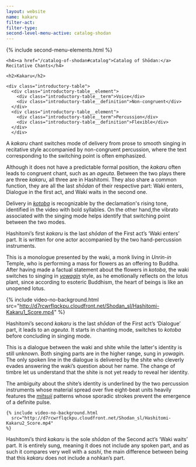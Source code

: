 ```yaml
---
layout: website
name: kakaru
filter-act:
filter-type:
second-level-menu-active: catalog-shodan
---
```


{% include second-menu-elements.html %}

<main class="page-content">
  <div class="text-container">

    <h4><a href="/catalog-of-shodan#catalog">Catalog of Shōdan:</a> Recitative Chants</h4>

    <h2>Kakaru</h2>

    <div class="introductory-table">
      <div class="introductory-table__element">
        <div class="introductory-table__term">Voice</div>
        <div class="introductory-table__definition">Non-congruent</div>
      </div>
      <div class="introductory-table__element">
        <div class="introductory-table__term">Percussion</div>
        <div class="introductory-table__definition">Flexible</div>
      </div>
      </div>

  <p>A <em>kakaru</em> chant switches mode of delivery from prose to smooth singing in recitative style accompanied by non-congruent percussion, where the text corresponding to the switching point is often emphasized.</p>

  <p>Although it does not have a predictable formal position, the <em>kakaru</em> often leads to congruent chant, such as an <em>ageuta</em>. Between the two plays there are three <em>kakaru</em>, all three are in Hashitomi. They also share a common function, they are all the last <em>shōdan</em> of their respective part: Waki enters, Dialogue in the first act, and Waki waits in the second one.</p>

  <p>Delivery in <a href="/music/voices#Kotoba"><em>kotoba</em></a> is recognizable by the declamation's rising tone, identified in the video with bold syllables. On the other hand,the vibrato associated with the singing mode helps identify that switching point between the two modes.</p>

  <p>Hashitomi’s first <em>kakaru</em> is the last <em>shōdan</em> of the First act’s ‘Waki enters’ part. It is written for one actor accompanied by the two hand-percussion instruments.</p>
  <p>This is a monologue presented by the waki, a monk living in <em>Unrin-in</em> Temple, who is performing a mass for flowers as an offering to Buddha. After having made a factual statement about the flowers in <em>kotoba</em>, the waki switches to singing in <a href="/music/voices#Yowagin"><em>yowagin</em></a> style, as he emotionally reflects on the lotus plant, since according to esoteric Buddhism, the heart of beings is like an unopened lotus.</p>

  {% include video-no-background.html
    src="http://d7rcwrflqckpu.cloudfront.net/Shodan_sl/Hashitomi-Kakaru1_Score.mp4"
  %}
  <p>Hashitomi’s second <em>kakaru</em> is the last <em>shōdan</em> of the First act’s ‘Dialogue’ part, it leads to an <em>ageuta</em>. It starts in chanting mode, switches to <em>kotoba</em> before concluding in singing mode.</p>
  <p>This is a dialogue between the waki and shite while the latter's identity is still unknown. Both singing parts are in the higher range, sung in <em>yowagin</em>.  The only spoken line in the dialogue is delivered by the shite who cleverly evades answering the waki’s question about her name. The change of timbre let us understand that the shite is not yet ready to reveal her identity.</p>
  <p>The ambiguity about the shite’s identity is underlined by the two percussion instruments whose material spread over five eight-beat units heavily features the <a href="/music/OtsuzumiKotsuzumi#Mitsuji"><em>mitsuji</em></a> patterns whose sporadic strokes prevent the emergence of a definite pulse.</p>



    {% include video-no-background.html
      src="http://d7rcwrflqckpu.cloudfront.net/Shodan_sl/Hashitomi-Kakaru2_Score.mp4"
    %}
<p>Hashitomi’s third <em>kakaru</em> is the sole <em>shōdan</em> of the Second act’s ‘Waki waits’ part. It is entirely sung, meaning it does not include any spoken part, and as such it compares very well with a <em>sashi</em>, the main difference between being that this <em>kakaru</em> does not include a nohkan’s part.</p>
    </div>
</main>
